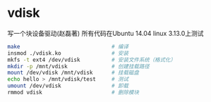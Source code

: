 # vdisk
写一个块设备驱动(赵磊著)
所有代码在Ubuntu 14.04 linux 3.13.0上测试

```bash
make                             # 编译
insmod ./vdisk.ko                # 安装
mkfs -t ext4 /dev/vdisk          # 安装文件系统（格式化）
mkdir -p /mnt/vdisk              # 创建挂载路径
mount /dev/vdisk /mnt/vdisk      # 挂载磁盘
echo hello > /mnt/vdisk/test     # 测试
umount /dev/vdisk                # 卸载
rmmod vdisk                      # 删除模块
```
